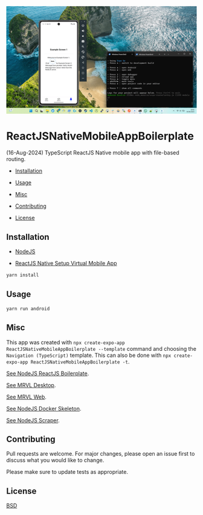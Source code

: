 <img src="https://github.com/kkamara/useful/blob/main/ReactJSNativeMobileAppBoilerplate.png?raw=true" alt="ReactJSNativeMobileAppBoilerplate.png" width=""/>

# ReactJSNativeMobileAppBoilerplate

(16-Aug-2024) TypeScript ReactJS Native mobile app with file-based routing.

* [Installation](#installation)

* [Usage](#usage)

* [Misc](#misc)

* [Contributing](#contributing)

* [License](#license)

## Installation

* [NodeJS](https://nodejs.org/en)

* [ReactJS Native Setup Virtual Mobile App](https://reactnative.dev/docs/environment-setup?guide=native&platform=android)

```bash
yarn install
```

## Usage

```bash
yarn run android
```

## Misc

This app was created with `npx create-expo-app ReactJSNativeMobileAppBoilerplate --template` command and choosing the `Navigation (TypeScript)` template. This can also be done with `npx create-expo-app ReactJSNativeMobileAppBoilerplate -t`.

[See NodeJS ReactJS Boilerplate](https://github.com/kkamara/nodejs-reactjs-boilerplate).

[See MRVL Desktop](https://github.com/kkamara/mrvl-desktop).

[See MRVL Web](https://github.com/kkamara/mrvl-web).

[See NodeJS Docker Skeleton](https://github.com/kkamara/nodejs-docker-skeleton).

[See NodeJS Scraper](https://github.com/kkamara/nodejs-scraper).

## Contributing
Pull requests are welcome. For major changes, please open an issue first to discuss what you would like to change.

Please make sure to update tests as appropriate.

## License
[BSD](https://opensource.org/licenses/BSD-3-Clause)
